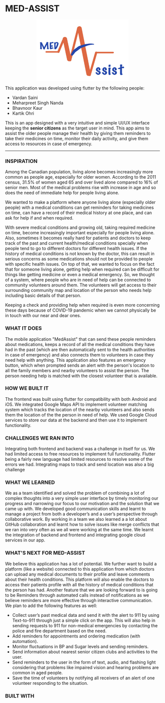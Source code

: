 # MED-ASSIST

<!-- ![](./assets/demo/logo.jpg) -->
<img alt = "logo" src = "./assets/demo/logo.jpg" style="height:200px; width:300px; margin-left:auto; margin-right:auto; display:block">  


This application was developed using flutter by the following people:
- Vardan Saini
- Meharpreet Singh Nanda
- Bhavnoor Kaur
- Kartik Ohri
  
This is an app designed with a very intuitive and simple UI/UX interface keeping the **senior citizens** as the target user in mind. This app aims to assist the older people manage their health by giving them reminders to take their medicines on time, monitor their daily activity, and give them access to resources in case of emergency.

---

### INSPIRATION

Among the Canadian population, living alone becomes increasingly more common as people age, especially for older women. According to the 2011 census, 31.5% of women aged 65 and over lived alone compared to 16% of senior men. Most of the medical problems rise with increase in age and so does the need of immediate help for people living alone.

We wanted to make a platform where anyone living alone (especially older people) with a medical conditions can get reminders for taking medicines on time, can have a record of their medical history at one place, and can ask for help if and when required.

With severe medical conditions and growing old, taking required medicine on time, become increasingly important especially for people living alone. Also, sometimes it becomes really hard for patients and doctors to keep track of the past and current health/medical conditions specially when people tend to go to different doctors for different health issues. If the history of medical conditions is not known by the doctor, this can result in serious concerns as some medications should not be provided to people with specific health issues. On top of that, we wanted to focus on the fact that for someone living alone, getting help when required can be difficult for things like getting medicine or even a medical emergency. So, we thought of a system, where people who are in need of help can be connected to community volunteers around them. The volunteers will get access to their surrounding community map and location of the person who needs help including basic details of that person.

Keeping a check and providing help when required is even more concerning these days because of COVID-19 pandemic when we cannot physically be in touch with our near and dear ones.

### WHAT IT DOES

The mobile application "MedAssist" that can send these people reminders about medications, keeps a record of all the medical conditions they have had in the past (which are then automatically sent to the health authorities in case of emergency) and also connects them to volunteers in case they need help with anything. This application also features an emergency button, which when prompted sends an alert with the person's location to all the family members and nearby volunteers to assist the person. The person needing help is matched with the closest volunteer that is available.

### HOW WE BUILT IT

The frontend was built using flutter for compatibility with both Android and iOS. We integrated Google Maps API to implement volunteer matching system which tracks the location of the nearby volunteers and also sends them the location of the the person in need of help. We used Google Cloud services to store our data at the backend and then use it to implement functionality.

### CHALLENGES WE RAN INTO

Integrating both frontend and backend was a challenge in itself for us. We had limited access to free resources to implement full functionality. Flutter being a fairly new language had limited resources to resolve some of the errors we had. Integrating maps to track and send location was also a big challenge

### WHAT WE LEARNED

We as a team identified and solved the problem of combining a lot of complex thoughts into a very simple user interface by timely monitoring our progress and narrowing our focus to our motivation and the solution that we came up with. We developed good communication skills and learnt to manage a project from both a developer’s and a user’s perspective through collaborative work. By working in a team we also learned a a lot about GitHub collaboration and learnt how to solve issues like merge conflicts that we ran into very often as we all were working at the same time. We learnt the integration of backend and frontend and integrating google cloud services in our app.

### WHAT'S NEXT FOR MED-ASSIST

We believe this application has a lot of potential. We further want to build a platform (like a website) connected to this application from which doctors can upload any medical documents to their profile and leave comments about their health conditions. This platform will also enable the doctors to access their patients profile with all the history of medical conditions that the person has had. Another feature that we are looking forward to is going to be Reminders through automated calls instead of notifications as we believe reminders are more effective through interactive communication. We plan to add the following features as well:
- Collect user’s past medical data and send it with the alert to 911 by using Text-to-911 through just a simple click on the app. This will also help in sending requests to 911 for non-medical emergencies by contacting the police and fire department based on the need.
- Add reminders for appointments and ordering medication (with automation).
- Monitor fluctuations in BP and Sugar levels and sending reminders.
- Send information about nearest senior citizen clubs and activities to the user.
- Send reminders to the user in the form of text, audio, and flashing light considering that problems like impaired vision and hearing problems are common in aged people.
- Save the time of volunteers by notifying all receivers of an alert of one volunteer responding to the situation.

### BUILT WITH
